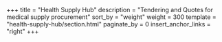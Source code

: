 +++
title = "Health Supply Hub"
description = "Tendering and Quotes for medical supply procurement"
sort_by = "weight"
weight = 300
template = "health-supply-hub/section.html"
paginate_by = 0 
insert_anchor_links = "right"
+++
